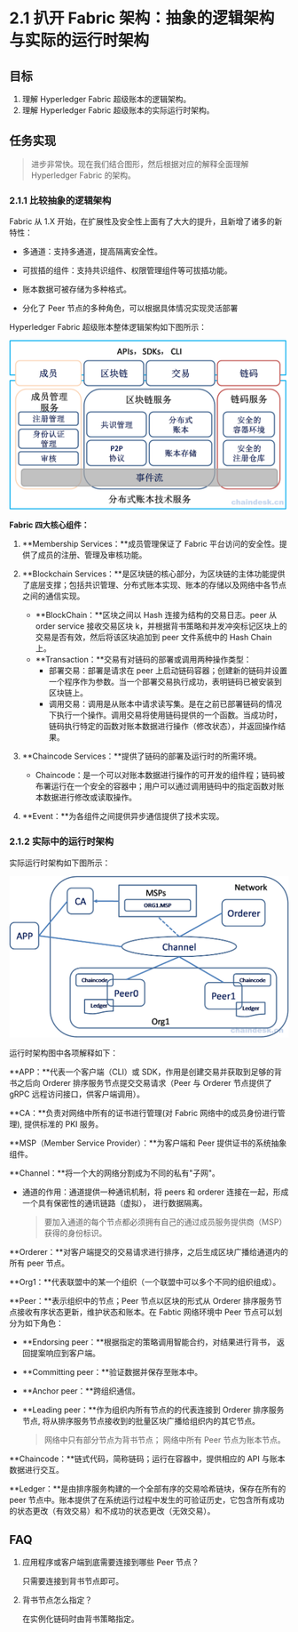 # 2.1 扒开 Fabric 架构：抽象的逻辑架构与实际的运行时架构

## 目标

1.  理解 Hyperledger Fabric 超级账本的逻辑架构。
2.  理解 Hyperledger Fabric 超级账本的实际运行时架构。

## 任务实现

> 进步非常快。现在我们结合图形，然后根据对应的解释全面理解 Hyperledger Fabric 的架构。

### 2.1.1 比较抽象的逻辑架构

Fabric 从 1.X 开始，在扩展性及安全性上面有了大大的提升，且新增了诸多的新特性：

*   多通道：支持多通道，提高隔离安全性。

*   可拔插的组件：支持共识组件、权限管理组件等可拔插功能。

*   账本数据可被存储为多种格式。

*   分化了 Peer 节点的多种角色，可以根据具体情况实现灵活部署

Hyperledger Fabric 超级账本整体逻辑架构如下图所示：

![Fabric 逻辑架构](img/22117644aeb7e4838056bc97cd50becf.jpg)

**Fabric 四大核心组件：**

1.  **Membership Services：**成员管理保证了 Fabric 平台访问的安全性。提供了成员的注册、管理及审核功能。
2.  **Blockchain Services：**是区块链的核心部分，为区块链的主体功能提供了底层支撑；包括共识管理、分布式账本实现、账本的存储以及网络中各节点之间的通信实现。
    *   **BlockChain：**区块之间以 Hash 连接为结构的交易日志。peer 从 order service 接收交易区块 k，并根据背书策略和并发冲突标记区块上的交易是否有效，然后将该区块追加到 peer 文件系统中的 Hash Chain 上。
    *   **Transaction：**交易有对链码的部署或调用两种操作类型：
        *   部署交易：部署是请求在 peer 上启动链码容器；创建新的链码并设置一个程序作为参数。当一个部署交易执行成功，表明链码已被安装到区块链上。
        *   调用交易：调用是从账本中请求读写集。是在之前已部署链码的情况下执行一个操作。调用交易将使用链码提供的一个函数。当成功时，链码执行特定的函数对账本数据进行操作（修改状态），并返回操作结果。

1.  **Chaincode Services：**提供了链码的部署及运行时的所需环境。
    *   Chaincode：是一个可以对账本数据进行操作的可开发的组件程；链码被布署运行在一个安全的容器中；用户可以通过调用链码中的指定函数对账本数据进行修改或读取操作。
2.  **Event：**为各组件之间提供异步通信提供了技术实现。

### 2.1.2 实际中的运行时架构

实际运行时架构如下图所示：

![运行时架构](img/3507724dd7470d455b5a700134f5875b.jpg)

运行时架构图中各项解释如下：

**APP：**代表一个客户端（CLI）或 SDK，作用是创建交易并获取到足够的背书之后向 Orderer 排序服务节点提交交易请求（Peer 与 Orderer 节点提供了 gRPC 远程访问接口，供客户端调用）。

**CA：**负责对网络中所有的证书进行管理(对 Fabric 网络中的成员身份进行管理), 提供标准的 PKI 服务。

**MSP（Member Service Provider）：**为客户端和 Peer 提供证书的系统抽象组件。

**Channel：**将一个大的网络分割成为不同的私有"子网"。

*   通道的作用：通道提供一种通讯机制，将 peers 和 orderer 连接在一起，形成一个具有保密性的通讯链路（虚拟）， 进行数据隔离。

    > 要加入通道的每个节点都必须拥有自己的通过成员服务提供商（MSP）获得的身份标识。

**Orderer：**对客户端提交的交易请求进行排序，之后生成区块广播给通道内的所有 peer 节点。

**Org1：**代表联盟中的某一个组织（一个联盟中可以多个不同的组织组成）。

**Peer：**表示组织中的节点；Peer 节点以区块的形式从 Orderer 排序服务节点接收有序状态更新，维护状态和账本。在 Fabtic 网络环境中 Peer 节点可以划分为如下角色：

*   **Endorsing peer：**根据指定的策略调用智能合约，对结果进行背书， 返回提案响应到客户端。

*   **Committing peer：**验证数据并保存至账本中。

*   **Anchor peer：**跨组织通信。

*   **Leading peer：**作为组织内所有节点的的代表连接到 Orderer 排序服务节点, 将从排序服务节点接收到的批量区块广播给组织内的其它节点。

    > 网络中只有部分节点为背书节点； 网络中所有 Peer 节点为账本节点。

**Chaincode：**链式代码，简称链码；运行在容器中，提供相应的 API 与账本数据进行交互。

**Ledger：**是由排序服务构建的一个全部有序的交易哈希链块，保存在所有的 peer 节点中。账本提供了在系统运行过程中发生的可验证历史，它包含所有成功的状态更改（有效交易）和不成功的状态更改（无效交易）。

## FAQ

1.  应用程序或客户端到底需要连接到哪些 Peer 节点？

    只需要连接到背书节点即可。

2.  背书节点怎么指定？

    在实例化链码时由背书策略指定。